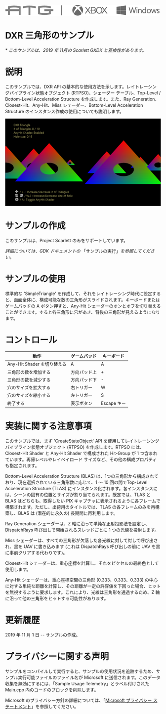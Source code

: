   ![](./media/image1.png)

#   DXR 三角形のサンプル

*\* このサンプルは、2019 年 11月の Scarlett GXDK と互換性があります。*

# 説明

このサンプルでは、DXR API
の基本的な使用方法を示します。レイトレーシングパイプライン状態オブジェクト
(RTPSO)、シェーダー テーブル、Top-Level / Bottom-Level Acceleration
Structure を作成します。また、Ray Generation、Closest-Hit、Any-Hit、Miss
シェーダー、Bottom-Level Acceleration Structure
のインスタンス作成の使用についても説明します。

![](./media/image3.png)

# サンプルの作成

このサンプルは、Project Scarlett のみをサポートしています。

*詳細については、GDK ドキュメントの*
「サンプルの実行」*を参照してください。*

# サンプルの使用

標準的な 'SimpleTriangle'
を作成して、それをレイトレーシング時代に設定すると、画面全体に、構成可能な数の三角形がスライドされます。キーボードまたはゲームパッドの
A ボタン押すと、Any-Hit
シェーダーのオンとオフを切り替えることができます。すると各三角形に穴があき、背後の三角形が見えるようになります。

# コントロール​​

| 動作                         |  ゲームパッド     |  キーボード        |
|------------------------------|------------------|-------------------|
| Any-Hit Shader を切り替える  |  A                |  A                 |
| 三角形の数を増加する         |  方向パッド上     |  \+                |
| 三角形の数を減少する         |  方向パッド下     |  \-                |
| 穴のサイズを拡大する         |  右トリガー       |  W                 |
| 穴のサイズを縮小する         |  左トリガー       |  S                 |
| 終了する                     |  表示ボタン       |  Escape キー       |

# 実装に関する注意事項

このサンプルでは、まず 'CreateStateObject' API
を使用してレイトレーシング パイプライン状態オブジェクト (RTPSO)
を作成します。RTPSO には、Closest-Hit Shader と Any-Hit Shader
で構成された Hit-Group が 1 つ含まれています。再帰レベルやレイペイロード
サイズなど、その他の構成プロパティも指定されます。

Bottom-Level Acceleration Structure (BLAS)
は、1つの三角形から構成されており、現在選択されている三角形数に応じて、1
～ 10 回の間でTop-Level Acceleration Structure (TLAS)
にインスタンス化されます。各インスタンスには、シーンの固有の位置とサイズが割り当てられます。既定では、TLAS
と BLAS はどちらも、取得したい PIX
キャプチャに表示されるように各フレームで構築されます。ただし、出荷用のタイトルでは、TLAS
の各フレームのみを再構築し、BLAS は (潜在的に永久の)
長期間に再利用します。

Ray Generation シェーダーは、Z
軸に沿って単純な正射投影法を設定し、DispatchRays
呼び出しで開始されるスレッドごとに 1 つの光線を投射します。

Miss
シェーダーは、すべての三角形が欠落した各光線に対して対して呼び出され、黒を
UAV に書き込みます (これは DispatchRays 呼び出しの前に UAV
を黒に事前クリアする代わりです)。

Closest-Hit
シェーダーは、重心座標を計算し、それをピクセルの最終色として使用します。

Any-Hit シェーダーは、重心座標空間の三角形 (0.333、0.333、0.333)
の中心に対する単純な距離を計算し、その距離が一定の許容値を下回った場合、ヒットを無視するように要求します。これにより、光線は三角形を通過するため、Z
軸に沿って他の三角形をヒットする可能性があります。

# 更新履歴

2019 年 11 月 1 日 -- サンプルの作成。

# プライバシーに関する声明

サンプルをコンパイルして実行すると、サンプルの使用状況を追跡するため、サンプル実行可能ファイルのファイル名が
Microsoft に送信されます。このデータ収集を無効にするには、「Sample Usage
Telemetry」とラベル付けされた Main.cpp
内のコードのブロックを削除します。

Microsoft のプライバシー方針の詳細については、「[Microsoft プライバシー
ステートメント](https://privacy.microsoft.com/en-us/privacystatement/)」を参照してください。
